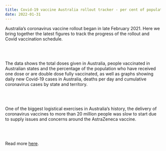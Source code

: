 ```yaml
---
title: Covid-19 vaccine Australia rollout tracker - per cent of population vaccinated and vaccination rate by state
date: 2022-01-31
---
```


<p>Australia’s coronavirus vaccine rollout began in late February 2021. Here we bring together the latest figures to track the progress of the rollout and Covid vaccination schedule.</p><br><br>

<p>The data shows the total doses given in Australia, people vaccinated in Australian states and the percentage of the population who have received one dose or are double dose fully vaccinated, as well as graphs showing daily new Covid-19 cases in Australia, deaths per day and cumulative coronavirus cases by state and territory.</p><br><br>

<p>One of the biggest logistical exercises in Australia’s history, the delivery of coronavirus vaccines to more than 20 million people was slow to start due to supply issues and concerns around the AstraZeneca vaccine.</p><br><br>

<p>Read more <a href="https://www.theguardian.com/australia-news/datablog/ng-interactive/2022/jan/31/covid-19-vaccine-rollout-australia-vaccination-rate-progress-how-many-people-vaccinated-percent-tracker-australian-states-number-total-daily-live-data-stats-updates-news-schedule-tracking-chart-percentage-new-cases-today">here</a>.</p>